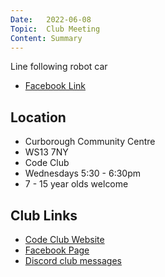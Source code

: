 ```yaml
---
Date:   2022-06-08
Topic:  Club Meeting
Content: Summary
---
```

Line following robot car

* [Facebook Link](https://www.facebook.com/1481985248595237/posts/4923046207822440/)

## Location

* Curborough Community Centre
* WS13 7NY
* Code Club
* Wednesdays 5:30 - 6:30pm
* 7 - 15 year olds welcome

## Club Links

* [Code Club Website](https://lichfield-code-club.github.io/)
* [Facebook Page](https://www.facebook.com/LichfieldCoders)
* [Discord club messages](https://discord.gg/szz6xGK)
